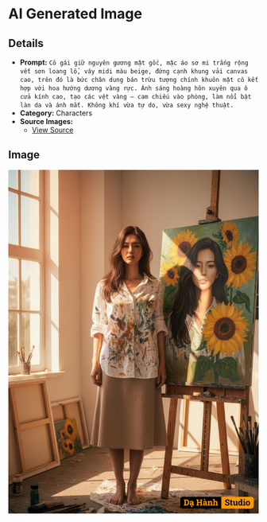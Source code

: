 # AI Generated Image

## Details
- **Prompt:** `Cô gái giữ nguyên gương mặt gốc, mặc áo sơ mi trắng rộng vết sơn loang lổ, váy midi màu beige, đứng cạnh khung vải canvas cao, trên đó là bức chân dung bán trừu tượng chính khuôn mặt cô kết hợp với hoa hướng dương vàng rực. Ánh sáng hoàng hôn xuyên qua ô cửa kính cao, tạo các vệt vàng – cam chiếu vào phòng, làm nổi bật làn da và ánh mắt. Không khí vừa tự do, vừa sexy nghệ thuật.`
- **Category:** Characters
- **Source Images:**
  - [View Source](https://raw.githubusercontent.com/lenzcomvth/Somethings/main/Models/Female/Female3.jpg)

## Image
![AI Generated Image](./image-2025-10-19T07-08-09-748Z-3laig.png)